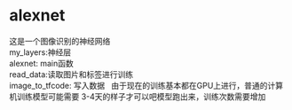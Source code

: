 # alexnet
这是一个图像识别的神经网络  
my_layers:神经层  
alexnet: main函数  
read_data:读取图片和标签进行训练  
image_to_tfcode: 写入数据  
由于现在的训练基本都在GPU上进行，普通的计算机训练模型可能需要 3-4天的样子才可以吧模型跑出来，训练次数需要增加  
